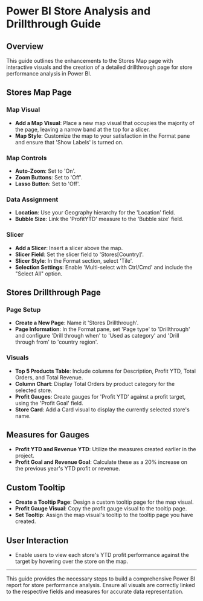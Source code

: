 # Power BI Store Analysis and Drillthrough Guide

## Overview

This guide outlines the enhancements to the Stores Map page with interactive visuals and the creation of a detailed drillthrough page for store performance analysis in Power BI.

## Stores Map Page

### Map Visual

- **Add a Map Visual**: Place a new map visual that occupies the majority of the page, leaving a narrow band at the top for a slicer.
- **Map Style**: Customize the map to your satisfaction in the Format pane and ensure that 'Show Labels' is turned on.

### Map Controls

- **Auto-Zoom**: Set to 'On'.
- **Zoom Buttons**: Set to 'Off'.
- **Lasso Button**: Set to 'Off'.

### Data Assignment

- **Location**: Use your Geography hierarchy for the 'Location' field.
- **Bubble Size**: Link the 'ProfitYTD' measure to the 'Bubble size' field.

### Slicer

- **Add a Slicer**: Insert a slicer above the map.
- **Slicer Field**: Set the slicer field to 'Stores[Country]'.
- **Slicer Style**: In the Format section, select 'Tile'.
- **Selection Settings**: Enable 'Multi-select with Ctrl/Cmd' and include the "Select All" option.

## Stores Drillthrough Page

### Page Setup

- **Create a New Page**: Name it 'Stores Drillthrough'.
- **Page Information**: In the Format pane, set 'Page type' to 'Drillthrough' and configure 'Drill through when' to 'Used as category' and 'Drill through from' to 'country region'.

### Visuals

- **Top 5 Products Table**: Include columns for Description, Profit YTD, Total Orders, and Total Revenue.
- **Column Chart**: Display Total Orders by product category for the selected store.
- **Profit Gauges**: Create gauges for 'Profit YTD' against a profit target, using the 'Profit Goal' field.
- **Store Card**: Add a Card visual to display the currently selected store's name.

## Measures for Gauges

- **Profit YTD and Revenue YTD**: Utilize the measures created earlier in the project.
- **Profit Goal and Revenue Goal**: Calculate these as a 20% increase on the previous year's YTD profit or revenue.

## Custom Tooltip

- **Create a Tooltip Page**: Design a custom tooltip page for the map visual.
- **Profit Gauge Visual**: Copy the profit gauge visual to the tooltip page.
- **Set Tooltip**: Assign the map visual's tooltip to the tooltip page you have created.

## User Interaction

- Enable users to view each store's YTD profit performance against the target by hovering over the store on the map.

---

This guide provides the necessary steps to build a comprehensive Power BI report for store performance analysis. Ensure all visuals are correctly linked to the respective fields and measures for accurate data representation.
